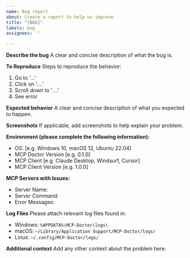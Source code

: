 ```yaml
---
name: Bug report
about: Create a report to help us improve
title: "[BUG]"
labels: bug
assignees: ''

---
```


**Describe the bug**
A clear and concise description of what the bug is.

**To Reproduce**
Steps to reproduce the behavior:
1. Go to '...'
2. Click on '....'
3. Scroll down to '....'
4. See error

**Expected behavior**
A clear and concise description of what you expected to happen.

**Screenshots**
If applicable, add screenshots to help explain your problem.

**Environment (please complete the following information):**
 - OS: [e.g. Windows 10, macOS 12, Ubuntu 22.04]
 - MCP Doctor Version [e.g. 0.1.0]
 - MCP Client [e.g. Claude Desktop, Windsurf, Cursor]
 - MCP Client Version [e.g. 1.0.0]

**MCP Servers with Issues:**
- Server Name:
- Server Command:
- Error Messages:

**Log Files**
Please attach relevant log files found in:
- Windows: `%APPDATA%\MCP-Doctor\logs\`
- macOS: `~/Library/Application Support/MCP-Doctor/logs/`
- Linux: `~/.config/MCP-Doctor/logs/`

**Additional context**
Add any other context about the problem here.
